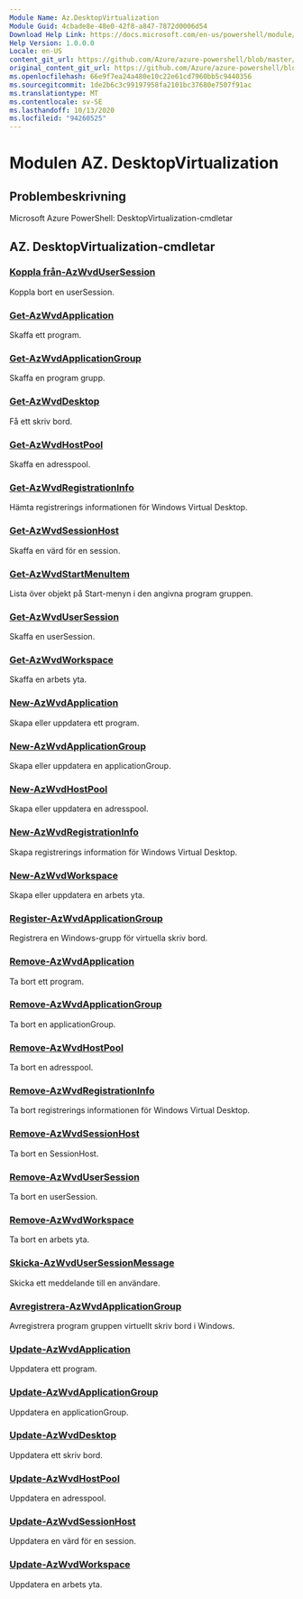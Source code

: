 ```yaml
---
Module Name: Az.DesktopVirtualization
Module Guid: 4cbade8e-48e0-42f8-a847-7872d0006d54
Download Help Link: https://docs.microsoft.com/en-us/powershell/module/az.desktopvirtualization
Help Version: 1.0.0.0
Locale: en-US
content_git_url: https://github.com/Azure/azure-powershell/blob/master/src/DesktopVirtualization/help/Az.DesktopVirtualization.md
original_content_git_url: https://github.com/Azure/azure-powershell/blob/master/src/DesktopVirtualization/help/Az.DesktopVirtualization.md
ms.openlocfilehash: 66e9f7ea24a480e10c22e61cd7960bb5c9440356
ms.sourcegitcommit: 1de2b6c3c99197958fa2101bc37680e7507f91ac
ms.translationtype: MT
ms.contentlocale: sv-SE
ms.lasthandoff: 10/13/2020
ms.locfileid: "94260525"
---
```

# Modulen AZ. DesktopVirtualization
## Problembeskrivning
Microsoft Azure PowerShell: DesktopVirtualization-cmdletar

## AZ. DesktopVirtualization-cmdletar
### [Koppla från-AzWvdUserSession](Disconnect-AzWvdUserSession.md)
Koppla bort en userSession.

### [Get-AzWvdApplication](Get-AzWvdApplication.md)
Skaffa ett program.

### [Get-AzWvdApplicationGroup](Get-AzWvdApplicationGroup.md)
Skaffa en program grupp.

### [Get-AzWvdDesktop](Get-AzWvdDesktop.md)
Få ett skriv bord.

### [Get-AzWvdHostPool](Get-AzWvdHostPool.md)
Skaffa en adresspool.

### [Get-AzWvdRegistrationInfo](Get-AzWvdRegistrationInfo.md)
Hämta registrerings informationen för Windows Virtual Desktop.

### [Get-AzWvdSessionHost](Get-AzWvdSessionHost.md)
Skaffa en värd för en session.

### [Get-AzWvdStartMenuItem](Get-AzWvdStartMenuItem.md)
Lista över objekt på Start-menyn i den angivna program gruppen.

### [Get-AzWvdUserSession](Get-AzWvdUserSession.md)
Skaffa en userSession.

### [Get-AzWvdWorkspace](Get-AzWvdWorkspace.md)
Skaffa en arbets yta.

### [New-AzWvdApplication](New-AzWvdApplication.md)
Skapa eller uppdatera ett program.

### [New-AzWvdApplicationGroup](New-AzWvdApplicationGroup.md)
Skapa eller uppdatera en applicationGroup.

### [New-AzWvdHostPool](New-AzWvdHostPool.md)
Skapa eller uppdatera en adresspool.

### [New-AzWvdRegistrationInfo](New-AzWvdRegistrationInfo.md)
Skapa registrerings information för Windows Virtual Desktop.

### [New-AzWvdWorkspace](New-AzWvdWorkspace.md)
Skapa eller uppdatera en arbets yta.

### [Register-AzWvdApplicationGroup](Register-AzWvdApplicationGroup.md)
Registrera en Windows-grupp för virtuella skriv bord.

### [Remove-AzWvdApplication](Remove-AzWvdApplication.md)
Ta bort ett program.

### [Remove-AzWvdApplicationGroup](Remove-AzWvdApplicationGroup.md)
Ta bort en applicationGroup.

### [Remove-AzWvdHostPool](Remove-AzWvdHostPool.md)
Ta bort en adresspool.

### [Remove-AzWvdRegistrationInfo](Remove-AzWvdRegistrationInfo.md)
Ta bort registrerings informationen för Windows Virtual Desktop.

### [Remove-AzWvdSessionHost](Remove-AzWvdSessionHost.md)
Ta bort en SessionHost.

### [Remove-AzWvdUserSession](Remove-AzWvdUserSession.md)
Ta bort en userSession.

### [Remove-AzWvdWorkspace](Remove-AzWvdWorkspace.md)
Ta bort en arbets yta.

### [Skicka-AzWvdUserSessionMessage](Send-AzWvdUserSessionMessage.md)
Skicka ett meddelande till en användare.

### [Avregistrera-AzWvdApplicationGroup](Unregister-AzWvdApplicationGroup.md)
Avregistrera program gruppen virtuellt skriv bord i Windows.

### [Update-AzWvdApplication](Update-AzWvdApplication.md)
Uppdatera ett program.

### [Update-AzWvdApplicationGroup](Update-AzWvdApplicationGroup.md)
Uppdatera en applicationGroup.

### [Update-AzWvdDesktop](Update-AzWvdDesktop.md)
Uppdatera ett skriv bord.

### [Update-AzWvdHostPool](Update-AzWvdHostPool.md)
Uppdatera en adresspool.

### [Update-AzWvdSessionHost](Update-AzWvdSessionHost.md)
Uppdatera en värd för en session.

### [Update-AzWvdWorkspace](Update-AzWvdWorkspace.md)
Uppdatera en arbets yta.

